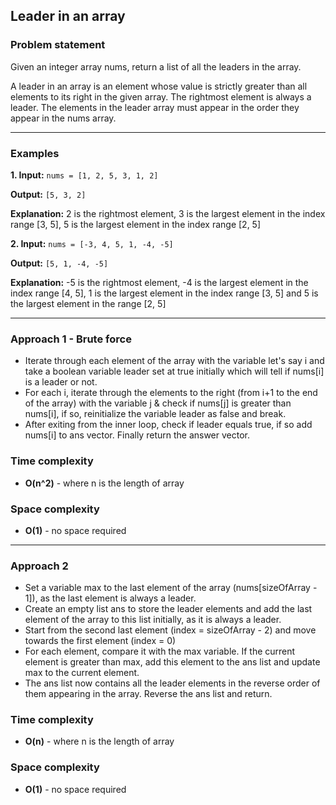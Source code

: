 ## Leader in an array

### Problem statement
Given an integer array nums, return a list of all the leaders in the array.

A leader in an array is an element whose value is strictly greater than all elements to its right in the given array. The rightmost element is always a leader. The elements in the leader array must appear in the order they appear in the nums array.

---
 
### Examples

**1. Input:** 
`nums = [1, 2, 5, 3, 1, 2]`

**Output:** 
`[5, 3, 2]`

**Explanation:** 
2 is the rightmost element, 3 is the largest element in the index range [3, 5], 5 is the largest element in the index range [2, 5]


**2. Input:** 
`nums = [-3, 4, 5, 1, -4, -5]`

**Output:** 
`[5, 1, -4, -5]`

**Explanation:** 
-5 is the rightmost element, -4 is the largest element in the index range [4, 5], 1 is the largest element in the index range [3, 5] and 5 is the largest element in the range [2, 5]
 
---

### Approach 1 - Brute force
- Iterate through each element of the array with the variable let's say i and take a boolean variable leader set at true initially which will tell if nums[i] is a leader or not.
- For each i, iterate through the elements to the right (from i+1 to the end of the array) with the variable j & check if nums[j] is greater than nums[i], if so, reinitialize the variable leader as false and break.
- After exiting from the inner loop, check if leader equals true, if so add nums[i] to ans vector. Finally return the answer vector.

### Time complexity
 - **O(n^2)** - where n is the length of array

### Space complexity
- **O(1)** - no space required

--- 

### Approach 2 
- Set a variable max to the last element of the array (nums[sizeOfArray - 1]), as the last element is always a leader.
- Create an empty list ans to store the leader elements and add the last element of the array to this list initially, as it is always a leader.
- Start from the second last element (index = sizeOfArray - 2) and move towards the first element (index = 0)
- For each element, compare it with the max variable. If the current element is greater than max, add this element to the ans list and update max to the current element.
- The ans list now contains all the leader elements in the reverse order of them appearing in the array. Reverse the ans list and return.

### Time complexity
 - **O(n)** - where n is the length of array

### Space complexity
- **O(1)** - no space required